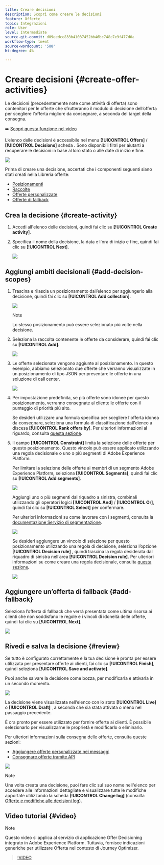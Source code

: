 ```yaml
---
title: Creare decisioni
description: Scopri come creare le decisioni
feature: Offerte
topic: Integrazioni
role: User
level: Intermediate
source-git-commit: d09eedce833b41037452bb46bc748e7e9f477d0a
workflow-type: tm+mt
source-wordcount: '588'
ht-degree: 4%

---
```


# Creare decisioni {#create-offer-activities}

Le decisioni (precedentemente note come attività di offerta) sono contenitori per le offerte che sfrutteranno il modulo di decisione dell’offerta per scegliere l’offerta migliore da consegnare, a seconda del target della consegna.

➡️ [Scopri questa funzione nel video](#video)

L’elenco delle decisioni è accessibile nel menu **[!UICONTROL Offers]** / **[!UICONTROL Decisions]** scheda . Sono disponibili filtri per aiutarti a recuperare le decisioni in base al loro stato o alle date di inizio e fine.

![](../../assets/activities-list.png)

Prima di creare una decisione, accertati che i componenti seguenti siano stati creati nella Libreria offerte:

* [Posizionamenti](../offer-library/creating-placements.md)
* [Raccolte](../offer-library/creating-collections.md)
* [Offerte personalizzate](../offer-library/creating-personalized-offers.md)
* [Offerte di fallback](../offer-library/creating-fallback-offers.md)

## Crea la decisione {#create-activity}

1. Accedi all&#39;elenco delle decisioni, quindi fai clic su **[!UICONTROL Create activity]**.

1. Specifica il nome della decisione, la data e l&#39;ora di inizio e fine, quindi fai clic su **[!UICONTROL Next]**.

   ![](../../assets/activities-name.png)

## Aggiungi ambiti decisionali {#add-decision-scopes}

1. Trascina e rilascia un posizionamento dall’elenco per aggiungerlo alla decisione, quindi fai clic su **[!UICONTROL Add collection]**.

   ![](../../assets/activities-placement.png)

   >[!NOTE]
   >
   >Lo stesso posizionamento può essere selezionato più volte nella decisione.

1. Seleziona la raccolta contenente le offerte da considerare, quindi fai clic su **[!UICONTROL Add]**.

   ![](../../assets/activities-collection.png)

1. Le offerte selezionate vengono aggiunte al posizionamento. In questo esempio, abbiamo selezionato due offerte che verranno visualizzate in un posizionamento di tipo JSON per presentare le offerte in una soluzione di call center.

   ![](../../assets/offers-added.png)

1. Per impostazione predefinita, se più offerte sono idonee per questo posizionamento, verranno consegnate al cliente le offerte con il punteggio di priorità più alto.

   Se desideri utilizzare una formula specifica per scegliere l&#39;offerta idonea da consegnare, seleziona una formula di classificazione dall&#39;elenco a discesa **[!UICONTROL Rank offers by]**. Per ulteriori informazioni al riguardo, consulta [questa sezione](../offer-activities/configure-offer-selection.md).

1. Il campo **[!UICONTROL Constraint]** limita la selezione delle offerte per questo posizionamento. Questo vincolo può essere applicato utilizzando una regola decisionale o uno o più segmenti di Adobe Experience Platform.

   Per limitare la selezione delle offerte ai membri di un segmento Adobe Experience Platform, seleziona **[!UICONTROL Segments]**, quindi fai clic su **[!UICONTROL Add segments]**.

   ![](../../assets/activity_constraint_segment.png)

   Aggiungi uno o più segmenti dal riquadro a sinistra, combinali utilizzando gli operatori logici **[!UICONTROL And]** / **[!UICONTROL Or]**, quindi fai clic su **[!UICONTROL Select]** per confermare.

   Per ulteriori informazioni su come lavorare con i segmenti, consulta la [documentazione Servizio di segmentazione](https://experienceleague.adobe.com/docs/experience-platform/segmentation/home.html).

   ![](../../assets/activity_constraint_segment2.png)

   Se desideri aggiungere un vincolo di selezione per questo posizionamento utilizzando una regola di decisione, seleziona l’opzione **[!UICONTROL Decision rule]** , quindi trascina la regola desiderata dal riquadro di sinistra nell’area **[!UICONTROL Decision rule]**. Per ulteriori informazioni su come creare una regola decisionale, consulta [questa sezione](../offer-library/creating-decision-rules.md).

   ![](../../assets/activity_constraint_rule.png)

## Aggiungere un’offerta di fallback {#add-fallback}

Seleziona l’offerta di fallback che verrà presentata come ultima risorsa ai clienti che non soddisfano le regole e i vincoli di idoneità delle offerte, quindi fai clic su **[!UICONTROL Next]**.

![](../../assets/add-fallback-offer.png)

## Rivedi e salva la decisione {#review}

Se tutto è configurato correttamente e la tua decisione è pronta per essere utilizzata per presentare offerte ai clienti, fai clic su **[!UICONTROL Finish]**, quindi seleziona **[!UICONTROL Save and activate]**.

Puoi anche salvare la decisione come bozza, per modificarla e attivarla in un secondo momento.

![](../../assets/save-activities.png)

La decisione viene visualizzata nell’elenco con lo stato **[!UICONTROL Live]** o **[!UICONTROL Draft]** , a seconda che sia stata attivata o meno nel passaggio precedente.

È ora pronto per essere utilizzato per fornire offerte ai clienti. È possibile selezionarlo per visualizzarne le proprietà e modificarlo o eliminarlo.

Per ulteriori informazioni sulla consegna delle offerte, consulta queste sezioni:

* [Aggiungere offerte personalizzate nei messaggi](../../deliver-personalized-offers.md)
* [Consegnare offerte tramite API](../api-reference/decisions-api/deliver-offers.md)

![](../../assets/activities-created.png)

>[!NOTE]
>
>Una volta creata una decisione, puoi fare clic sul suo nome nell&#39;elenco per accedere alle informazioni dettagliate e visualizzare tutte le modifiche apportate utilizzando la scheda **[!UICONTROL Change log]** (consulta [Offerte e modifiche alle decisioni log](../get-started/user-interface.md#changes-log)).

## Video tutorial {#video}

>[!NOTE]
>
>Questo video si applica al servizio di applicazione Offer Decisioning integrato in Adobe Experience Platform. Tuttavia, fornisce indicazioni generiche per utilizzare Offerta nel contesto di Journey Optimizer.

>[!VIDEO](https://video.tv.adobe.com/v/329606?quality=12)
